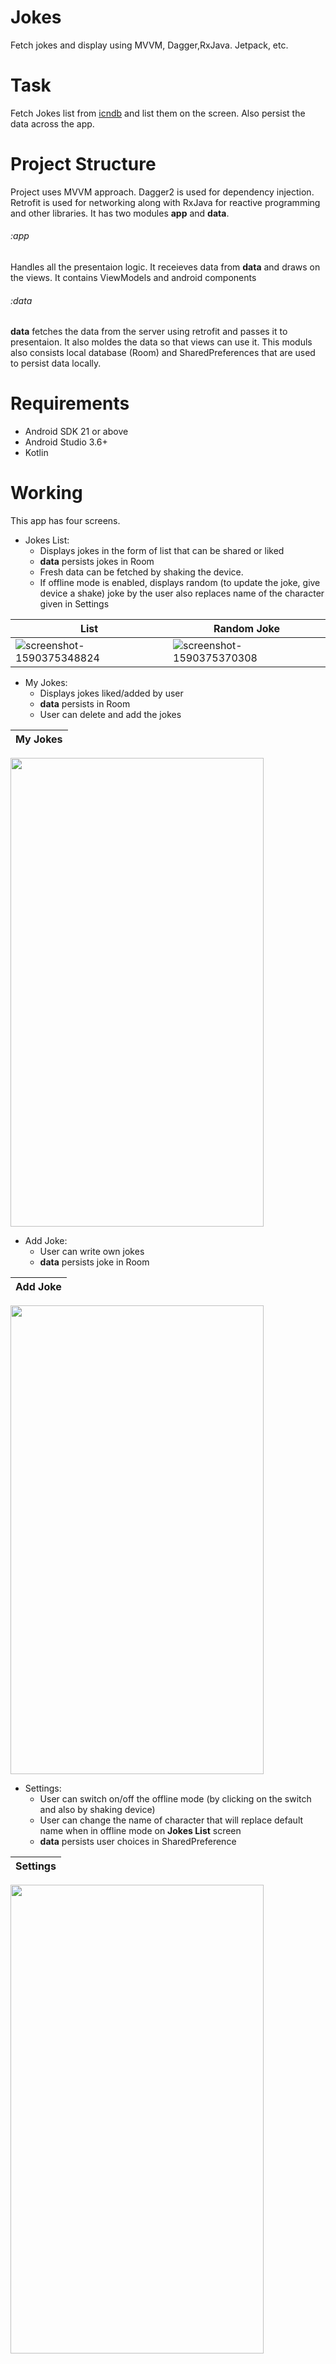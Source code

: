 # Jokes
Fetch jokes and display using MVVM, Dagger,RxJava. Jetpack, etc.

# Task

Fetch Jokes list from [icndb](http://www.icndb.com/) and list them on the screen. Also persist the data across the app.

# Project Structure

Project uses MVVM approach. Dagger2 is used for dependency injection. Retrofit is used for networking along with
RxJava for reactive programming and other libraries. It has two modules **app** and **data**.

###### :app
Handles all the presentaion logic. It receieves data from **data** and draws on the views. It contains ViewModels and 
android components

###### :data
**data** fetches the data from the server using retrofit and passes it to presentaion. It also moldes the data so that views 
can use it. This moduls also consists local database (Room) and SharedPreferences that are used to persist data locally.

# Requirements
- Android SDK 21 or above
- Android Studio 3.6+
- Kotlin 

# Working
This app has four screens. 

- Jokes List: 
  - Displays jokes in the form of list that can be shared or liked
  - **data** persists jokes in Room
  - Fresh data can be fetched by shaking the device.
  - If offline mode is enabled, displays random (to update the joke, give device a shake) joke by the user also replaces name of the character given in Settings 
  
|List|Random Joke|
|------------|-------------|
|![screenshot-1590375348824](https://user-images.githubusercontent.com/45944138/82774095-8be58780-9e4c-11ea-92b8-9a13000cbfa2.jpg)|![screenshot-1590375370308](https://user-images.githubusercontent.com/45944138/82774166-c0f1da00-9e4c-11ea-81fc-93383e6c926e.jpg)|

- My Jokes: 
  - Displays jokes liked/added by user
  - **data** persists in Room
  - User can delete and add the jokes

|My Jokes|
|------------|
<img src="https://user-images.githubusercontent.com/45944138/82774516-c26fd200-9e4d-11ea-8185-6cf95f145cb7.jpg" height="750" width="405">

- Add Joke: 
  - User can write own jokes 
  - **data** persists joke in Room
  
|Add Joke|
|------------|
<img src="https://user-images.githubusercontent.com/45944138/82774913-cd773200-9e4e-11ea-9625-3c3b33086312.jpg" height="750" width="405">

- Settings: 
  - User can switch on/off the offline mode (by clicking on the switch and also by shaking device)
  - User can change the name of character that will replace default name when in offline mode on **Jokes List** screen
  - **data** persists user choices in SharedPreference
  
|Settings|
|------------|
<img src="https://user-images.githubusercontent.com/45944138/82775042-2e066f00-9e4f-11ea-8981-a997e0a5afc1.jpg" height="750" width="405">












